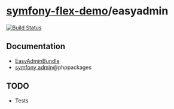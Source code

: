 # [symfony-flex-demo](https://symfony-flex-demo.github.io)/easyadmin

[![Build Status](https://travis-ci.org/symfony-flex-demo/easyadmin.svg?branch=master)](https://travis-ci.org/symfony-flex-demo/easyadmin)

## Documentation
* [EasyAdminBundle](https://symfony.com/doc/current/bundles/EasyAdminBundle)
* [symfony admin](https://phppackages.org/s/symfony%20admin)@phppackages

## TODO
* Tests
